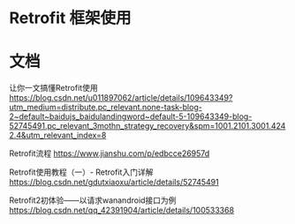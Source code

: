 # Retrofit 框架使用


# 文档
让你一文搞懂Retrofit使用
https://blog.csdn.net/u011897062/article/details/109643349?utm_medium=distribute.pc_relevant.none-task-blog-2~default~baidujs_baidulandingword~default-5-109643349-blog-52745491.pc_relevant_3mothn_strategy_recovery&spm=1001.2101.3001.4242.4&utm_relevant_index=8

Retrofit流程
https://www.jianshu.com/p/edbcce26957d

Retrofit使用教程（一）- Retrofit入门详解
https://blog.csdn.net/gdutxiaoxu/article/details/52745491

Retrofit2初体验——以请求wanandroid接口为例
https://blog.csdn.net/qq_42391904/article/details/100533368



